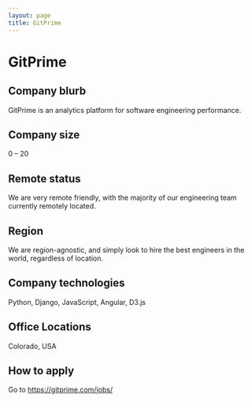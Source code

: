 ```yaml
---
layout: page
title: GitPrime
---
```


# GitPrime

## Company blurb

GitPrime is an analytics platform for software engineering performance.

## Company size

0 – 20

## Remote status

We are very remote friendly, with the majority of our engineering team
currently remotely located.

## Region

We are region-agnostic, and simply look to hire the best engineers in the
world, regardless of location.

## Company technologies

Python, Django, JavaScript, Angular, D3.js

## Office Locations

Colorado, USA

## How to apply

Go to https://gitprime.com/jobs/
